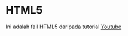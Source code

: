 # HTML5
Ini adalah fail HTML5 daripada tutorial <a href="https://www.youtube.com/channel/UC86vTuCQo0S-GLlg4Uh1JGQ" name="Zahiruddin Rushdi">Youtube</a>
